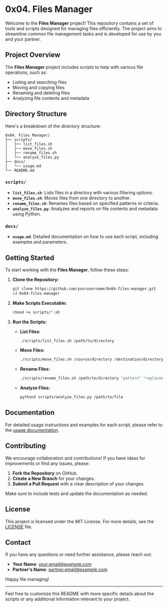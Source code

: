 # 0x04. Files Manager

Welcome to the **Files Manager** project! This repository contains a set of tools and scripts designed for managing files efficiently. The project aims to streamline common file management tasks and is developed for use by you and your partner.

## Project Overview

The **Files Manager** project includes scripts to help with various file operations, such as:

- Listing and searching files
- Moving and copying files
- Renaming and deleting files
- Analyzing file contents and metadata

## Directory Structure

Here's a breakdown of the directory structure:

```
0x04. Files Manager/
├── scripts/
│   ├── list_files.sh
│   ├── move_files.sh
│   ├── rename_files.sh
│   └── analyze_files.py
├── docs/
│   └── usage.md
└── README.md
```

### `scripts/`

- **`list_files.sh`**: Lists files in a directory with various filtering options.
- **`move_files.sh`**: Moves files from one directory to another.
- **`rename_files.sh`**: Renames files based on specified patterns or criteria.
- **`analyze_files.py`**: Analyzes and reports on file contents and metadata using Python.

### `docs/`

- **`usage.md`**: Detailed documentation on how to use each script, including examples and parameters.

## Getting Started

To start working with the **Files Manager**, follow these steps:

1. **Clone the Repository:**

    ```bash
    git clone https://github.com/yourusername/0x04-files-manager.git
    cd 0x04-files-manager
    ```

2. **Make Scripts Executable:**

    ```bash
    chmod +x scripts/*.sh
    ```

3. **Run the Scripts:**

    - **List Files:**

      ```bash
      ./scripts/list_files.sh /path/to/directory
      ```

    - **Move Files:**

      ```bash
      ./scripts/move_files.sh /source/directory /destination/directory
      ```

    - **Rename Files:**

      ```bash
      ./scripts/rename_files.sh /path/to/directory "pattern" "replacement"
      ```

    - **Analyze Files:**

      ```bash
      python3 scripts/analyze_files.py /path/to/file
      ```

## Documentation

For detailed usage instructions and examples for each script, please refer to the [usage documentation](docs/usage.md).

## Contributing

We encourage collaboration and contributions! If you have ideas for improvements or find any issues, please:

1. **Fork the Repository** on GitHub.
2. **Create a New Branch** for your changes.
3. **Submit a Pull Request** with a clear description of your changes.

Make sure to include tests and update the documentation as needed.

## License

This project is licensed under the MIT License. For more details, see the [LICENSE](LICENSE) file.

## Contact

If you have any questions or need further assistance, please reach out:

- **Your Name**: [your.email@example.com](mailto:your.email@example.com)
- **Partner's Name**: [partner.email@example.com](mailto:partner.email@example.com)

Happy file managing!

---

Feel free to customize this README with more specific details about the scripts or any additional information relevant to your project.
